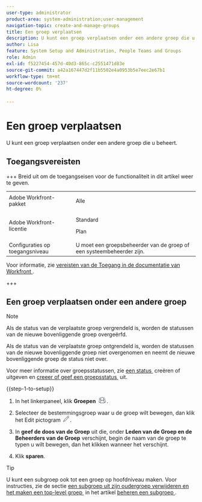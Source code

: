 ```yaml
---
user-type: administrator
product-area: system-administration;user-management
navigation-topic: create-and-manage-groups
title: Een groep verplaatsen
description: U kunt een groep verplaatsen onder een andere groep die u beheert.
author: Lisa
feature: System Setup and Administration, People Teams and Groups
role: Admin
exl-id: f5227454-457d-40d3-865c-c2551471d83e
source-git-commit: a42a167447d2f11b5502e4a0953b5e7eec2e67b1
workflow-type: tm+mt
source-wordcount: '237'
ht-degree: 0%

---
```


# Een groep verplaatsen

U kunt een groep verplaatsen onder een andere groep die u beheert.

## Toegangsvereisten

+++ Breid uit om de toegangseisen voor de functionaliteit in dit artikel weer te geven.

<table style="table-layout:auto"> 
 <col> 
 <col> 
 <tbody> 
  <tr> 
   <td>Adobe Workfront-pakket</td> 
   <td><p>Alle</p></td> 
  </tr> 
  <tr> 
   <td>Adobe Workfront-licentie</td> 
   <td><p>Standard</p>
       <p>Plan</p></td>
  </tr>
  <tr> 
   <td>Configuraties op toegangsniveau</td> 
   <td>U moet een groepsbeheerder van de groep of een systeembeheerder zijn.</td>
  </tr>
 </tbody> 
</table>

Voor informatie, zie [&#x200B; vereisten van de Toegang in de documentatie van Workfront &#x200B;](/help/quicksilver/administration-and-setup/add-users/access-levels-and-object-permissions/access-level-requirements-in-documentation.md).

+++

## Een groep verplaatsen onder een andere groep

>[!NOTE]
>
>Als de status van de verplaatste groep vergrendeld is, worden de statussen van de nieuwe bovenliggende groep overgeërfd.
>
>Als de status van de verplaatste groep ontgrendeld is, worden de statussen van de nieuwe bovenliggende groep niet overgenomen en neemt de nieuwe bovenliggende groep de status niet over.
>
>Voor meer informatie over groepsstatussen, zie [&#x200B; een status &#x200B;](../../../administration-and-setup/customize-workfront/creating-custom-status-and-priority-labels/create-or-edit-a-status.md) creëren of uitgeven en [&#x200B; creeer of geef een groepsstatus &#x200B;](../../../administration-and-setup/manage-groups/manage-group-statuses/create-or-edit-a-group-status.md) uit.

{{step-1-to-setup}}

1. In het linkerpaneel, klik **Groepen** ![&#x200B; Groepen &#x200B;](assets/groups-icon.png).

1. Selecteer de bestemmingsgroep waar u de groep wilt bewegen, dan klik het Edit pictogram ![&#x200B; uitgeven pictogram &#x200B;](assets/edit-icon.png).
1. In **geef de doos van de Groep** uit die, onder **Leden van de Groep en de Beheerders van de Groep** verschijnt, begin de naam van de groep te typen u wilt bewegen, dan het klikken wanneer het verschijnt.
1. Klik **sparen**.

>[!TIP]
>
>U kunt een subgroep ook tot een groep op hoofdniveau maken. Voor instructies, zie de sectie [&#x200B; een subgroep uit zijn oudergroep verwijderen en het maken een top-level groep &#x200B;](../../../administration-and-setup/manage-groups/create-and-manage-subgroups/manage-subgroups.md#make) in het artikel [&#x200B; beheren een subgroep &#x200B;](../../../administration-and-setup/manage-groups/create-and-manage-subgroups/manage-subgroups.md).
